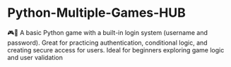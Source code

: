 # Python-Multiple-Games-HUB

 🎮🔐 A basic Python game with a built-in login system (username and password). 
 Great for practicing authentication, conditional logic, and creating secure access for users. 
 Ideal for beginners exploring game logic and user validation
